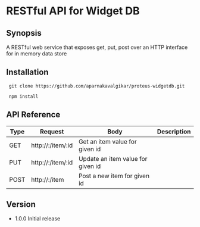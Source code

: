 
RESTful API for Widget DB
=========

## Synopsis

A RESTful web service that exposes get, put, post over an HTTP interface for in memory data store


## Installation

```shell
 git clone https://github.com/aparnakavalgikar/proteus-widgetdb.git

 npm install
```

## API Reference

| Type | Request | Body | Description
| --- | --- | --- | --- |
| GET |  http://<hostname>:<port>/item/:id | Get an item value for given id |
| PUT |  http://<hostname>:<port>/item/:id | Update an item value for given id |
| POST |  http://<hostname>:<port>/item | Post a new item for given id |


## Version
* 1.0.0 Initial release

